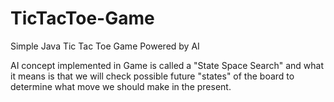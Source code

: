 # TicTacToe-Game
Simple Java Tic Tac Toe Game Powered by AI



AI concept implemented in Game is called a "State Space Search" and what it means is that we will check possible future "states" of the board to determine what move we should make in the present.

